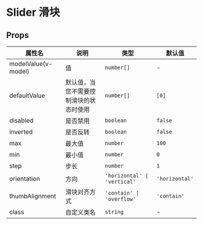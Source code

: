 # Slider 滑块                        

## Props

| 属性名              | 说明                                   | 类型                         | 默认值         |
| ------------------- | -------------------------------------- | ---------------------------- | -------------- |
| modelValue(v-model) | 值                                     | `number[]`                   | -              |
| defaultValue        | 默认值，当您不需要控制滑块的状态时使用 | `number[]`                   | `[0]`          |
| disabled            | 是否禁用                               | `boolean`                    | `false`        |
| inverted            | 是否反转                               | `boolean`                    | `false`        |
| max                 | 最大值                                 | `number`                     | `100`          |
| min                 | 最小值                                 | `number`                     | `0`            |
| step                | 步长                                   | `number`                     | `1`            |
| orientation         | 方向                                   | `'horizontal' \| 'vertical'` | `'horizontal'` |
| thumbAlignment      | 滑块对齐方式                           | `'contain' \| 'overflow'`    | `'contain'`    |
| class               | 自定义类名                             | `string`                     | -              |
